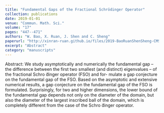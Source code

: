 ```yaml
---
title: "Fundamental Gaps of the Fractional Schrödinger Operator"
collection: publications
date: 2019-01-01
venue: "Commun. Math. Sci."
volume: "17"
pages: "447--471"
authors: "W. Bao, X. Ruan, J. Shen and C. Sheng"
paperurl: "http://xinran-ruan.github.io/files/2019-BaoRuanShenSheng-CMS.pdf"
excerpt: "Abstract"
category: "manuscripts"
---
```

Abstract: We study asymptotically and numerically the fundamental gap – the difference between the first two smallest (and distinct) eigenvalues – of the fractional Schro ̈dinger operator (FSO) and for- mulate a gap conjecture on the fundamental gap of the FSO. Based on the asymptotic and extensive numerical results, a gap conjecture on the fundamental gap of the FSO is formulated. Surprisingly, for two and higher dimensions, the lower bound of the fundamental gap depends not only on the diameter of the domain, but also the diameter of the largest inscribed ball of the domain, which is completely different from the case of the Schro ̈dinger operator.